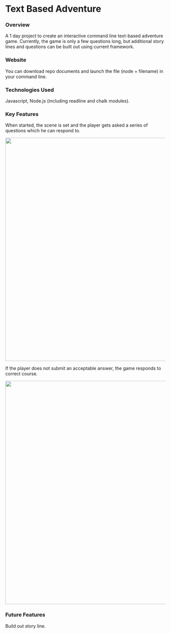 # Text Based Adventure

### Overview

<p>A 1 day project to create an interactive command line text-based adventure game. Currently, the game is only a few questions long, but additional story lines and questions can be built out using current framework.</p>

### Website

<p>You can download repo documents and launch the file (node + filename) in your command line.</p>

### Technologies Used

<p>Javascript, Node.js (including readline and chalk modules).</p>

### Key Features

<p>When started, the scene is set and the player gets asked a series of questions which he can respond to.</p>
<p align="center">
<img src="https://user-images.githubusercontent.com/12107707/38812571-f79f8062-418c-11e8-8380-bfdf973d8b54.gif"  width="700"/>
</p>

<p>If the player does not submit an acceptable answer, the game responds to correct course.</p>
<p align="center">
<img src="https://user-images.githubusercontent.com/12107707/38812604-0c92b606-418d-11e8-9126-7c379749bb13.gif"  width="700"/>
</p>

### Future Features

<p>Build out story line.</p>

